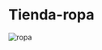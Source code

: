 # Tienda-ropa

![ropa](https://github.com/0623CIFSNCN05LAED/grupo-11/assets/139799911/5cb9b91b-b309-4b7a-b39d-ba51f0965f24)


